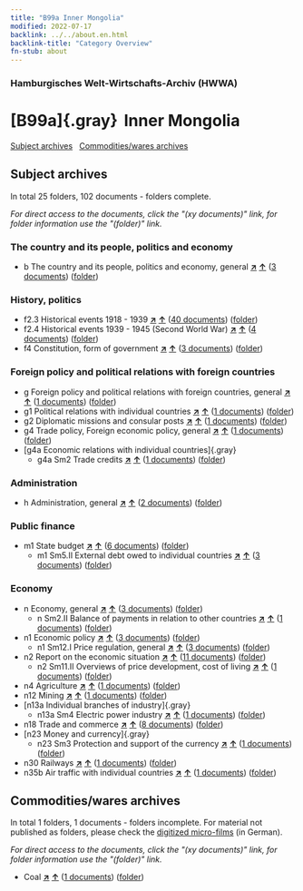 ```yaml
---
title: "B99a Inner Mongolia"
modified: 2022-07-17
backlink: ../../about.en.html
backlink-title: "Category Overview"
fn-stub: about
---
```


### Hamburgisches Welt-Wirtschafts-Archiv (HWWA)

# [B99a]{.gray}&#8201; Inner Mongolia&#160; 





[Subject archives](#subject-archives) &#160; [Commodities/wares archives](#commoditieswares-archive)




## Subject archives







In total 25 folders, 102 documents - folders complete.

_For direct access to the documents, click the "(xy documents)" link, for folder information use the "(folder)" link._



### The country and its people, politics and economy

- b The country and its people, politics and economy, general [**&nearr;**](../../../subject/i/144196/about.en.html "The country and its people, politics and economy, general (all over the world)") [**&uarr;**](../../../subject/about.en.html#b "Subject category system") (<a href="https://pm20.zbw.eu/iiifview/folder/sh/141264,144196" title="about: Inner Mongolia : The country and its people, politics and economy, general" target="_blank">3 documents</a>) ([folder](../../../../folder/sh/1412xx/141264/1441xx/144196/about.en.html))

### History, politics

- f2.3 Historical events 1918 - 1939 [**&nearr;**](../../../subject/i/181391/about.en.html "Historical events 1918 - 1939 (all over the world)") [**&uarr;**](../../../subject/about.en.html#f2.3 "Subject category system") (<a href="https://pm20.zbw.eu/iiifview/folder/sh/141264,181391" title="about: Inner Mongolia : Historical events 1918 - 1939" target="_blank">40 documents</a>) ([folder](../../../../folder/sh/1412xx/141264/1813xx/181391/about.en.html))
- f2.4 Historical events 1939 - 1945 (Second World War) [**&nearr;**](../../../subject/i/181361/about.en.html "Historical events 1939 - 1945 (Second World War) (all over the world)") [**&uarr;**](../../../subject/about.en.html#f2.4 "Subject category system") (<a href="https://pm20.zbw.eu/iiifview/folder/sh/141264,181361" title="about: Inner Mongolia : Historical events 1939 - 1945 (Second World War)" target="_blank">4 documents</a>) ([folder](../../../../folder/sh/1412xx/141264/1813xx/181361/about.en.html))
- f4 Constitution, form of government [**&nearr;**](../../../subject/i/144355/about.en.html "Constitution, form of government (all over the world)") [**&uarr;**](../../../subject/about.en.html#f4 "Subject category system") (<a href="https://pm20.zbw.eu/iiifview/folder/sh/141264,144355" title="about: Inner Mongolia : Constitution, form of government" target="_blank">3 documents</a>) ([folder](../../../../folder/sh/1412xx/141264/1443xx/144355/about.en.html))

### Foreign policy and political relations with foreign countries

- g Foreign policy and political relations with foreign countries, general [**&nearr;**](../../../subject/i/144451/about.en.html "Foreign policy and political relations with foreign countries, general (all over the world)") [**&uarr;**](../../../subject/about.en.html#g "Subject category system") (<a href="https://pm20.zbw.eu/iiifview/folder/sh/141264,144451" title="about: Inner Mongolia : Foreign policy and political relations with foreign countries, general" target="_blank">1 documents</a>) ([folder](../../../../folder/sh/1412xx/141264/1444xx/144451/about.en.html))
- g1 Political relations with individual countries [**&nearr;**](../../../subject/i/144452/about.en.html "Political relations with individual countries (all over the world)") [**&uarr;**](../../../subject/about.en.html#g1 "Subject category system") (<a href="https://pm20.zbw.eu/iiifview/folder/sh/141264,144452" title="about: Inner Mongolia : Political relations with individual countries" target="_blank">1 documents</a>) ([folder](../../../../folder/sh/1412xx/141264/1444xx/144452/about.en.html))
- g2 Diplomatic missions and consular posts [**&nearr;**](../../../subject/i/144461/about.en.html "Diplomatic missions and consular posts (all over the world)") [**&uarr;**](../../../subject/about.en.html#g2 "Subject category system") (<a href="https://pm20.zbw.eu/iiifview/folder/sh/141264,144461" title="about: Inner Mongolia : Diplomatic missions and consular posts" target="_blank">1 documents</a>) ([folder](../../../../folder/sh/1412xx/141264/1444xx/144461/about.en.html))
- g4 Trade policy, Foreign economic policy, general [**&nearr;**](../../../subject/i/144470/about.en.html "Trade policy, Foreign economic policy, general (all over the world)") [**&uarr;**](../../../subject/about.en.html#g4 "Subject category system") (<a href="https://pm20.zbw.eu/iiifview/folder/sh/141264,144470" title="about: Inner Mongolia : Trade policy, Foreign economic policy, general" target="_blank">1 documents</a>) ([folder](../../../../folder/sh/1412xx/141264/1444xx/144470/about.en.html))
- [g4a Economic relations with individual countries]{.gray}
  - g4a Sm2 Trade credits [**&nearr;**](../../../subject/i/144533/about.en.html "Trade credits (all over the world)") [**&uarr;**](../../../subject/about.en.html#g4a_Sm2 "Subject category system") (<a href="https://pm20.zbw.eu/iiifview/folder/sh/141264,144533" title="about: Inner Mongolia : Trade credits" target="_blank">1 documents</a>) ([folder](../../../../folder/sh/1412xx/141264/1445xx/144533/about.en.html))

### Administration

- h Administration, general [**&nearr;**](../../../subject/i/144659/about.en.html "Administration, general (all over the world)") [**&uarr;**](../../../subject/about.en.html#h "Subject category system") (<a href="https://pm20.zbw.eu/iiifview/folder/sh/141264,144659" title="about: Inner Mongolia : Administration, general" target="_blank">2 documents</a>) ([folder](../../../../folder/sh/1412xx/141264/1446xx/144659/about.en.html))

### Public finance

- m1 State budget [**&nearr;**](../../../subject/i/144810/about.en.html "State budget (all over the world)") [**&uarr;**](../../../subject/about.en.html#m1 "Subject category system") (<a href="https://pm20.zbw.eu/iiifview/folder/sh/141264,144810" title="about: Inner Mongolia : State budget" target="_blank">6 documents</a>) ([folder](../../../../folder/sh/1412xx/141264/1448xx/144810/about.en.html))
  - m1 Sm5.II External debt owed to individual countries [**&nearr;**](../../../subject/i/144819/about.en.html "External debt owed to individual countries (all over the world)") [**&uarr;**](../../../subject/about.en.html#m1_Sm5.II "Subject category system") (<a href="https://pm20.zbw.eu/iiifview/folder/sh/141264,144819" title="about: Inner Mongolia : External debt owed to individual countries" target="_blank">3 documents</a>) ([folder](../../../../folder/sh/1412xx/141264/1448xx/144819/about.en.html))

### Economy

- n Economy, general [**&nearr;**](../../../subject/i/144930/about.en.html "Economy, general (all over the world)") [**&uarr;**](../../../subject/about.en.html#n "Subject category system") (<a href="https://pm20.zbw.eu/iiifview/folder/sh/141264,144930" title="about: Inner Mongolia : Economy, general" target="_blank">3 documents</a>) ([folder](../../../../folder/sh/1412xx/141264/1449xx/144930/about.en.html))
  - n Sm2.II Balance of payments in relation to other countries [**&nearr;**](../../../subject/i/145777/about.en.html "Balance of payments in relation to other countries (all over the world)") [**&uarr;**](../../../subject/about.en.html#n_Sm2.II "Subject category system") (<a href="https://pm20.zbw.eu/iiifview/folder/sh/141264,145777" title="about: Inner Mongolia : Balance of payments in relation to other countries" target="_blank">1 documents</a>) ([folder](../../../../folder/sh/1412xx/141264/1457xx/145777/about.en.html))
- n1 Economic policy [**&nearr;**](../../../subject/i/144931/about.en.html "Economic policy (all over the world)") [**&uarr;**](../../../subject/about.en.html#n1 "Subject category system") (<a href="https://pm20.zbw.eu/iiifview/folder/sh/141264,144931" title="about: Inner Mongolia : Economic policy" target="_blank">3 documents</a>) ([folder](../../../../folder/sh/1412xx/141264/1449xx/144931/about.en.html))
  - n1 Sm12.I Price regulation, general [**&nearr;**](../../../subject/i/144942/about.en.html "Price regulation, general (all over the world)") [**&uarr;**](../../../subject/about.en.html#n1_Sm12.I "Subject category system") (<a href="https://pm20.zbw.eu/iiifview/folder/sh/141264,144942" title="about: Inner Mongolia : Price regulation, general" target="_blank">3 documents</a>) ([folder](../../../../folder/sh/1412xx/141264/1449xx/144942/about.en.html))
- n2 Report on the economic situation [**&nearr;**](../../../subject/i/144972/about.en.html "Report on the economic situation (all over the world)") [**&uarr;**](../../../subject/about.en.html#n2 "Subject category system") (<a href="https://pm20.zbw.eu/iiifview/folder/sh/141264,144972" title="about: Inner Mongolia : Report on the economic situation" target="_blank">11 documents</a>) ([folder](../../../../folder/sh/1412xx/141264/1449xx/144972/about.en.html))
  - n2 Sm11.II Overviews of price development, cost of living [**&nearr;**](../../../subject/i/145003/about.en.html "Overviews of price development, cost of living (all over the world)") [**&uarr;**](../../../subject/about.en.html#n2_Sm11.II "Subject category system") (<a href="https://pm20.zbw.eu/iiifview/folder/sh/141264,145003" title="about: Inner Mongolia : Overviews of price development, cost of living" target="_blank">1 documents</a>) ([folder](../../../../folder/sh/1412xx/141264/1450xx/145003/about.en.html))
- n4 Agriculture [**&nearr;**](../../../subject/i/145048/about.en.html "Agriculture (all over the world)") [**&uarr;**](../../../subject/about.en.html#n4 "Subject category system") (<a href="https://pm20.zbw.eu/iiifview/folder/sh/141264,145048" title="about: Inner Mongolia : Agriculture" target="_blank">1 documents</a>) ([folder](../../../../folder/sh/1412xx/141264/1450xx/145048/about.en.html))
- n12 Mining [**&nearr;**](../../../subject/i/145083/about.en.html "Mining (all over the world)") [**&uarr;**](../../../subject/about.en.html#n12 "Subject category system") (<a href="https://pm20.zbw.eu/iiifview/folder/sh/141264,145083" title="about: Inner Mongolia : Mining" target="_blank">1 documents</a>) ([folder](../../../../folder/sh/1412xx/141264/1450xx/145083/about.en.html))
- [n13a Individual branches of industry]{.gray}
  - n13a Sm4 Electric power industry [**&nearr;**](../../../subject/i/145120/about.en.html "Electric power industry (all over the world)") [**&uarr;**](../../../subject/about.en.html#n13a_Sm4 "Subject category system") (<a href="https://pm20.zbw.eu/iiifview/folder/sh/141264,145120" title="about: Inner Mongolia : Electric power industry" target="_blank">1 documents</a>) ([folder](../../../../folder/sh/1412xx/141264/1451xx/145120/about.en.html))
- n18 Trade and commerce [**&nearr;**](../../../subject/i/145262/about.en.html "Trade and commerce (all over the world)") [**&uarr;**](../../../subject/about.en.html#n18 "Subject category system") (<a href="https://pm20.zbw.eu/iiifview/folder/sh/141264,145262" title="about: Inner Mongolia : Trade and commerce" target="_blank">8 documents</a>) ([folder](../../../../folder/sh/1412xx/141264/1452xx/145262/about.en.html))
- [n23 Money and currency]{.gray}
  - n23 Sm3 Protection and support of the currency [**&nearr;**](../../../subject/i/161805/about.en.html "Protection and support of the currency (all over the world)") [**&uarr;**](../../../subject/about.en.html#n23_Sm3 "Subject category system") (<a href="https://pm20.zbw.eu/iiifview/folder/sh/141264,161805" title="about: Inner Mongolia : Protection and support of the currency" target="_blank">1 documents</a>) ([folder](../../../../folder/sh/1412xx/141264/1618xx/161805/about.en.html))
- n30 Railways [**&nearr;**](../../../subject/i/145531/about.en.html "Railways (all over the world)") [**&uarr;**](../../../subject/about.en.html#n30 "Subject category system") (<a href="https://pm20.zbw.eu/iiifview/folder/sh/141264,145531" title="about: Inner Mongolia : Railways" target="_blank">1 documents</a>) ([folder](../../../../folder/sh/1412xx/141264/1455xx/145531/about.en.html))
- n35b Air traffic with individual countries [**&nearr;**](../../../subject/i/145706/about.en.html "Air traffic with individual countries (all over the world)") [**&uarr;**](../../../subject/about.en.html#n35b "Subject category system") (<a href="https://pm20.zbw.eu/iiifview/folder/sh/141264,145706" title="about: Inner Mongolia : Air traffic with individual countries" target="_blank">1 documents</a>) ([folder](../../../../folder/sh/1412xx/141264/1457xx/145706/about.en.html))







## Commodities/wares archives









In total 1 folders, 1 documents - folders incomplete.
For material not published as folders, please check the [digitized micro-films](/film/h1_wa.de.html) (in German).

_For direct access to the documents, click the "(xy documents)" link, for folder information use the "(folder)" link._


- Coal [**&nearr;**](../../../ware/i/143120/about.en.html "Coal (xXX all over the world)") [**&uarr;**](../../../ware/about.en.html#PRB02.01 "Ware category system") (<a href="https://pm20.zbw.eu/iiifview/folder/wa/143120,141264" title="about: Coal : Inner Mongolia" target="_blank">1 documents</a>) ([folder](../../../../folder/wa/1431xx/143120/1412xx/141264/about.en.html))




